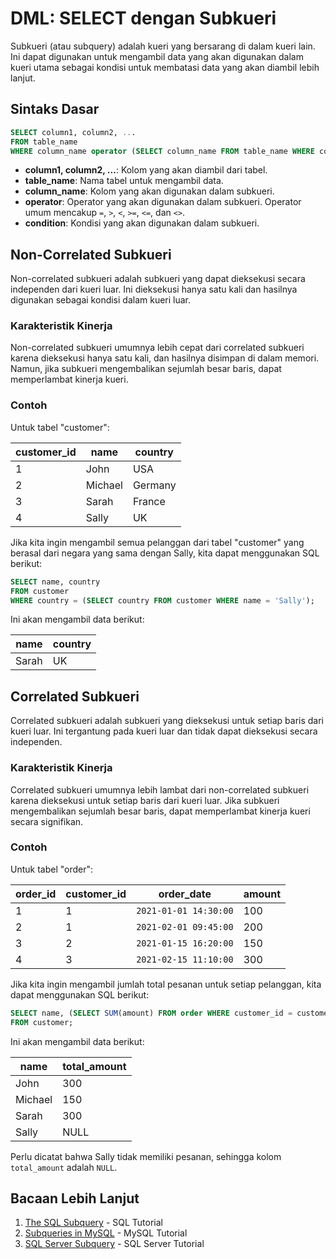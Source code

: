 # DML: SELECT dengan Subkueri

Subkueri (atau subquery) adalah kueri yang bersarang di dalam kueri lain. Ini dapat digunakan untuk mengambil data yang akan digunakan dalam kueri utama sebagai kondisi untuk membatasi data yang akan diambil lebih lanjut.

## Sintaks Dasar

```sql
SELECT column1, column2, ...
FROM table_name
WHERE column_name operator (SELECT column_name FROM table_name WHERE condition);
```

- **column1, column2, ...**: Kolom yang akan diambil dari tabel.
- **table_name**: Nama tabel untuk mengambil data.
- **column_name**: Kolom yang akan digunakan dalam subkueri.
- **operator**: Operator yang akan digunakan dalam subkueri. Operator umum mencakup `=`, `>`, `<`, `>=`, `<=`, dan `<>`.
- **condition**: Kondisi yang akan digunakan dalam subkueri.

## Non-Correlated Subkueri

Non-correlated subkueri adalah subkueri yang dapat dieksekusi secara independen dari kueri luar. Ini dieksekusi hanya satu kali dan hasilnya digunakan sebagai kondisi dalam kueri luar.

### Karakteristik Kinerja

Non-correlated subkueri umumnya lebih cepat dari correlated subkueri karena dieksekusi hanya satu kali, dan hasilnya disimpan di dalam memori. Namun, jika subkueri mengembalikan sejumlah besar baris, dapat memperlambat kinerja kueri.

### Contoh

Untuk tabel "customer":

| customer_id | name    | country |
| ----------- | ------- | ------- |
| 1           | John    | USA     |
| 2           | Michael | Germany |
| 3           | Sarah   | France  |
| 4           | Sally   | UK      |

Jika kita ingin mengambil semua pelanggan dari tabel "customer" yang berasal dari negara yang sama dengan Sally, kita dapat menggunakan SQL berikut:

```sql
SELECT name, country
FROM customer
WHERE country = (SELECT country FROM customer WHERE name = 'Sally');
```

Ini akan mengambil data berikut:

| name  | country |
| ----- | ------- |
| Sarah | UK      |

## Correlated Subkueri

Correlated subkueri adalah subkueri yang dieksekusi untuk setiap baris dari kueri luar. Ini tergantung pada kueri luar dan tidak dapat dieksekusi secara independen.

### Karakteristik Kinerja

Correlated subkueri umumnya lebih lambat dari non-correlated subkueri karena dieksekusi untuk setiap baris dari kueri luar. Jika subkueri mengembalikan sejumlah besar baris, dapat memperlambat kinerja kueri secara signifikan.

### Contoh

Untuk tabel "order":

| order_id | customer_id | order_date            | amount |
| -------- | ----------- | --------------------- | ------ |
| 1        | 1           | `2021-01-01 14:30:00` | 100    |
| 2        | 1           | `2021-02-01 09:45:00` | 200    |
| 3        | 2           | `2021-01-15 16:20:00` | 150    |
| 4        | 3           | `2021-02-15 11:10:00` | 300    |

Jika kita ingin mengambil jumlah total pesanan untuk setiap pelanggan, kita dapat menggunakan SQL berikut:

```sql
SELECT name, (SELECT SUM(amount) FROM order WHERE customer_id = customer.customer_id) AS total_amount
FROM customer;
```

Ini akan mengambil data berikut:

| name    | total_amount |
| ------- | ------------ |
| John    | 300          |
| Michael | 150          |
| Sarah   | 300          |
| Sally   | NULL         |

Perlu dicatat bahwa Sally tidak memiliki pesanan, sehingga kolom `total_amount` adalah `NULL`.

## Bacaan Lebih Lanjut

1. [The SQL Subquery](https://www.sqltutorial.org/sql-subquery/) - SQL Tutorial
2. [Subqueries in MySQL](https://www.mysqltutorial.org/mysql-subquery/) - MySQL Tutorial
3. [SQL Server Subquery](https://www.sqlservertutorial.net/sql-server-basics/sql-server-subquery/) - SQL Server Tutorial
